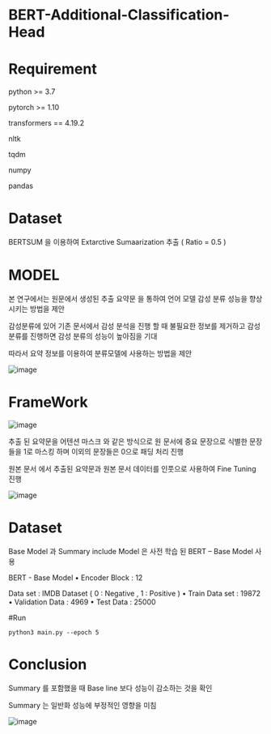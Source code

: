# BERT-Additional-Classification-Head

# Requirement 

python >= 3.7
 
pytorch >= 1.10
 
transformers == 4.19.2
 
nltk
 
tqdm
 
numpy
 
pandas


# Dataset 

BERTSUM 을 이용하여 Extarctive Sumaarization 추출 ( Ratio = 0.5 ) 


# MODEL  


본 연구에서는 원문에서 생성된 추출 요약문 을 통하여 언어 모델 감성 분류 성능을 향상시키는 방법을 제안

감성분류에 있어 기존 문서에서 감성 분석을 진행 할 때 불필요한 정보를 제거하고 감성 분류를 진행하면 감성
분류의 성능이 높아짐을 기대


따라서 요약 정보를 이용하여 분류모델에 사용하는 방법을 제안

![image](https://user-images.githubusercontent.com/76906638/168416938-92cd54f1-7594-490b-a20b-1c524b3c04cd.png)


# FrameWork 

![image](https://user-images.githubusercontent.com/76906638/168416948-6dfc3b78-d287-4be0-83b1-f5ddb58ef0aa.png)

추출 된 요약문을 어텐션 마스크 와 같은 방식으로 원 문서에 중요 문장으로 식별한 문장 들을 1로 마스킹 하며
이외의 문장들은 0으로 패딩 처리 진행

원본 문서 에서 추출된 요약문과 원본 문서 데이터를 인풋으로 사용하여 Fine Tuning 진행

![image](https://user-images.githubusercontent.com/76906638/168416963-b3fb54b6-3809-4f4b-b752-899f91cdc97f.png)



#  Dataset 

Base Model 과 Summary include Model 은 사전 학습 된 BERT – Base Model 사용

BERT - Base Model
 • Encoder Block : 12


Data set : IMDB Dataset ( 0 : Negative , 1 : Positive )
 • Train Data set : 19872
 • Validation Data : 4969
 • Test Data : 25000

#Run 

    python3 main.py --epoch 5 


# Conclusion 

Summary 를 포함했을 때 Base line 보다 성능이 감소하는 것을 확인

Summary 는 일반화 성능에 부정적인 영향을 미침



![image](https://user-images.githubusercontent.com/76906638/168417010-1ac4dbb2-f6fd-43b1-9b8e-9bbea8178639.png)

